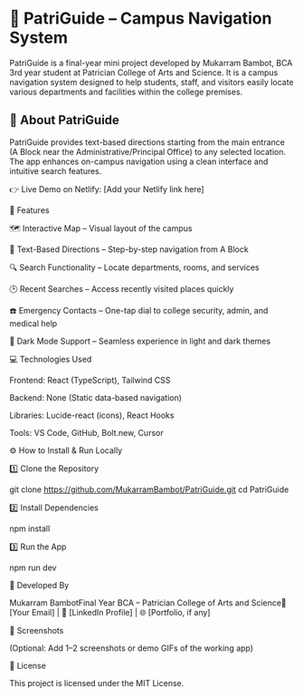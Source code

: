 # 📌 PatriGuide – Campus Navigation System

PatriGuide is a final-year mini project developed by Mukarram Bambot, BCA 3rd year student at Patrician College of Arts and Science. It is a campus navigation system designed to help students, staff, and visitors easily locate various departments and facilities within the college premises.

## 🚀 About PatriGuide

PatriGuide provides text-based directions starting from the main entrance (A Block near the Administrative/Principal Office) to any selected location. The app enhances on-campus navigation using a clean interface and intuitive search features.

👉 Live Demo on Netlify: [Add your Netlify link here]

📌 Features

🗺️ Interactive Map – Visual layout of the campus

📍 Text-Based Directions – Step-by-step navigation from A Block

🔍 Search Functionality – Locate departments, rooms, and services

🕑 Recent Searches – Access recently visited places quickly

☎️ Emergency Contacts – One-tap dial to college security, admin, and medical help

🌙 Dark Mode Support – Seamless experience in light and dark themes

💻 Technologies Used

Frontend: React (TypeScript), Tailwind CSS

Backend: None (Static data-based navigation)

Libraries: Lucide-react (icons), React Hooks

Tools: VS Code, GitHub, Bolt.new, Cursor

⚙️ How to Install & Run Locally

1️⃣ Clone the Repository

git clone https://github.com/MukarramBambot/PatriGuide.git
cd PatriGuide

2️⃣ Install Dependencies

npm install

3️⃣ Run the App

npm run dev

👤 Developed By

Mukarram BambotFinal Year BCA – Patrician College of Arts and Science📧 [Your Email] | 🔗 [LinkedIn Profile] | 🌐 [Portfolio, if any]

📸 Screenshots

(Optional: Add 1–2 screenshots or demo GIFs of the working app)

📜 License

This project is licensed under the MIT License.
